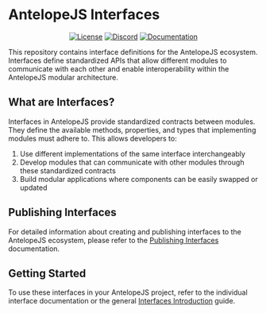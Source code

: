 # AntelopeJS Interfaces

<div align="center">
<a href="./LICENSE"><img alt="License" src="https://img.shields.io/badge/License-Apache_2.0-blue.svg?style=for-the-badge&labelColor=000000"></a>
<a href="https://discord.gg/sjK28QHrA7"><img src="https://img.shields.io/badge/Discord-18181B?logo=discord&style=for-the-badge&color=000000" alt="Discord"></a>
<a href="https://antelopejs.com/docs/interfaces/introduction"><img src="https://img.shields.io/badge/Docs-18181B?style=for-the-badge&color=000000" alt="Documentation"></a>
</div>

This repository contains interface definitions for the AntelopeJS ecosystem. Interfaces define standardized APIs that allow different modules to communicate with each other and enable interoperability within the AntelopeJS modular architecture.

## What are Interfaces?

Interfaces in AntelopeJS provide standardized contracts between modules. They define the available methods, properties, and types that implementing modules must adhere to. This allows developers to:

1. Use different implementations of the same interface interchangeably
2. Develop modules that can communicate with other modules through these standardized contracts
3. Build modular applications where components can be easily swapped or updated

## Publishing Interfaces

For detailed information about creating and publishing interfaces to the AntelopeJS ecosystem, please refer to the [Publishing Interfaces](https://antelopejs.com/docs/interfaces/publishing-interfaces) documentation.

## Getting Started

To use these interfaces in your AntelopeJS project, refer to the individual interface documentation or the general [Interfaces Introduction](https://antelopejs.com/docs/interfaces/introduction) guide.
